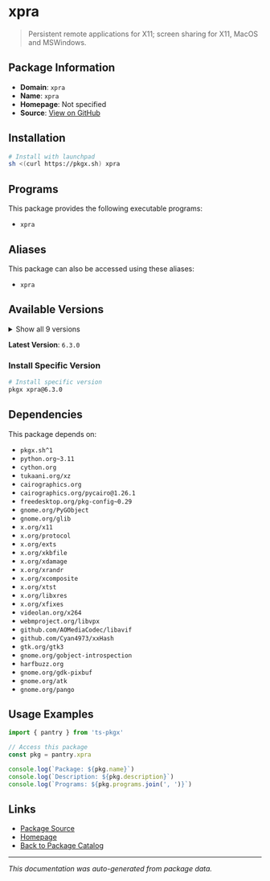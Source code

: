 # xpra

> Persistent remote applications for X11; screen sharing for X11, MacOS and MSWindows.

## Package Information

- **Domain**: `xpra`
- **Name**: `xpra`
- **Homepage**: Not specified
- **Source**: [View on GitHub](https://github.com/pkgxdev/pantry/tree/main/projects/xpra.org/package.yml)

## Installation

```bash
# Install with launchpad
sh <(curl https://pkgx.sh) xpra
```

## Programs

This package provides the following executable programs:

- `xpra`

## Aliases

This package can also be accessed using these aliases:

- `xpra`

## Available Versions

<details>
<summary>Show all 9 versions</summary>

- `6.3.0`, `6.2.5`, `6.2.4`, `6.2.3`, `6.2.2`
- `6.2.1`, `6.2.0`, `6.1.3`, `6.1.2`

</details>

**Latest Version**: `6.3.0`

### Install Specific Version

```bash
# Install specific version
pkgx xpra@6.3.0
```

## Dependencies

This package depends on:

- `pkgx.sh^1`
- `python.org~3.11`
- `cython.org`
- `tukaani.org/xz`
- `cairographics.org`
- `cairographics.org/pycairo@1.26.1`
- `freedesktop.org/pkg-config~0.29`
- `gnome.org/PyGObject`
- `gnome.org/glib`
- `x.org/x11`
- `x.org/protocol`
- `x.org/exts`
- `x.org/xkbfile`
- `x.org/xdamage`
- `x.org/xrandr`
- `x.org/xcomposite`
- `x.org/xtst`
- `x.org/libxres`
- `x.org/xfixes`
- `videolan.org/x264`
- `webmproject.org/libvpx`
- `github.com/AOMediaCodec/libavif`
- `github.com/Cyan4973/xxHash`
- `gtk.org/gtk3`
- `gnome.org/gobject-introspection`
- `harfbuzz.org`
- `gnome.org/gdk-pixbuf`
- `gnome.org/atk`
- `gnome.org/pango`

## Usage Examples

```typescript
import { pantry } from 'ts-pkgx'

// Access this package
const pkg = pantry.xpra

console.log(`Package: ${pkg.name}`)
console.log(`Description: ${pkg.description}`)
console.log(`Programs: ${pkg.programs.join(', ')}`)
```

## Links

- [Package Source](https://github.com/pkgxdev/pantry/tree/main/projects/xpra.org/package.yml)
- [Homepage](#)
- [Back to Package Catalog](../package-catalog.md)

---

*This documentation was auto-generated from package data.*
